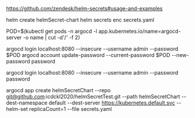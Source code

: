 https://github.com/zendesk/helm-secrets#usage-and-examples


helm create helmSecret-chart
helm secrets enc secrets.yaml


POD=$(kubectl get pods -n argocd -l app.kubernetes.io/name=argocd-server -o name | cut -d'/' -f 2)

argocd login localhost:8080 --insecure --username admin --password $POD
argocd account update-password --current-password $POD --new-password password

argocd login localhost:8080 --insecure --username admin --password password

argocd app create helmSecretChart --repo git@github.com:icdckl2020/helmSecretTest.git --path helmSecretChart --dest-namespace default --dest-server https://kubernetes.default.svc --helm-set replicaCount=1 --file secrets.yaml

